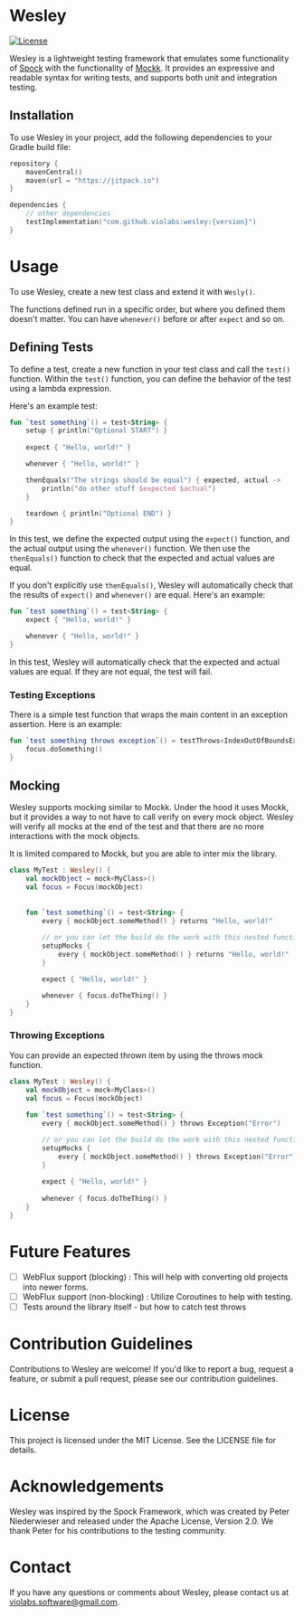 # Wesley

[![License](https://img.shields.io/badge/License-MIT-blue.svg)](https://opensource.org/licenses/MIT)

Wesley is a lightweight testing framework that emulates some functionality of [Spock](http://spockframework.org/)
 with the functionality of [Mockk](https://mockk.io). 
It provides an expressive and readable syntax for writing tests, and supports both unit and integration testing.

## Installation

To use Wesley in your project, add the following dependencies to your Gradle build file:

```kotlin
repository {
    mavenCentral()
    maven(url = "https://jitpack.io")
}

dependencies {
    // other dependencies
    testImplementation("com.github.violabs:wesley:{version}")
}

```


# Usage
To use Wesley, create a new test class and extend it with `Wesly()`.

The functions defined run in a specific order, but where you defined them doesn't matter. You can have
`whenever()` before or after `expect` and so on.

## Defining Tests

To define a test, create a new function in your test class and call the `test()` function. 
Within the `test()` function, you can define the behavior of the test using a lambda expression.

Here's an example test:

```kotlin
fun `test something`() = test<String> {
    setup { println("Optional START") }
    
    expect { "Hello, world!" }

    whenever { "Hello, world!" }

    thenEquals("The strings should be equal") { expected, actual ->
        println("do other stuff $expected $actual")
    }

    teardown { println("Optional END") }
}
```

In this test, we define the expected output using the `expect()` function, 
and the actual output using the `whenever()` function. We then use the `thenEquals()` function 
to check that the expected and actual values are equal.

If you don't explicitly use `thenEquals()`, Wesley will automatically check that the results of `expect()` and 
`whenever()` are equal. Here's an example:

```kotlin
fun `test something`() = test<String> {
    expect { "Hello, world!" }

    whenever { "Hello, world!" }
}
```

In this test, Wesley will automatically check that the expected and actual values are equal. 
If they are not equal, the test will fail.

### Testing Exceptions

There is a simple test function that wraps the main content in an exception assertion. Here is an example:

```kotlin
fun `test something throws exception`() = testThrows<IndexOutOfBoundsException> {
    focus.doSomething()
}
```

## Mocking
Wesley supports mocking similar to Mockk. Under the hood it uses Mockk, but it provides a way
to not have to call verify on every mock object. Wesley will verify all mocks at the end of the test
and that there are no more interactions with the mock objects.

It is limited compared to Mockk, but you are able to inter mix the library.

```kotlin
class MyTest : Wesley() {
    val mockObject = mock<MyClass>()
    val focus = Focus(mockObject)
    
    
    fun `test something`() = test<String> {
        every { mockObject.someMethod() } returns "Hello, world!"
        
        // or you can let the build do the work with this nested function
        setupMocks {
            every { mockObject.someMethod() } returns "Hello, world!"
        }

        expect { "Hello, world!" }

        whenever { focus.doTheThing() }
    }
}
```

### Throwing Exceptions

You can provide an expected thrown item by using the throws mock function.

```kotlin
class MyTest : Wesley() {
    val mockObject = mock<MyClass>()
    val focus = Focus(mockObject)
    
    fun `test something`() = test<String> {
        every { mockObject.someMethod() } throws Exception("Error")

        // or you can let the build do the work with this nested function
        setupMocks {
            every { mockObject.someMethod() } throws Exception("Error")
        }
        
        expect { "Hello, world!" }
        
        whenever { focus.doTheThing() }
    }
}
```

# Future Features

- [ ] WebFlux support (blocking) : This will help with converting old projects into newer forms.
- [ ] WebFlux support (non-blocking) : Utilize Coroutines to help with testing.
- [ ] Tests around the library itself - but how to catch test throws

# Contribution Guidelines
Contributions to Wesley are welcome! If you'd like to report a bug, request a feature, or submit a pull request, please see our contribution guidelines.

# License
This project is licensed under the MIT License. See the LICENSE file for details.

# Acknowledgements
Wesley was inspired by the Spock Framework, which was created by Peter Niederwieser and released under the Apache License, Version 2.0. We thank Peter for his contributions to the testing community.

# Contact
If you have any questions or comments about Wesley, please contact us at violabs.software@gmail.com.